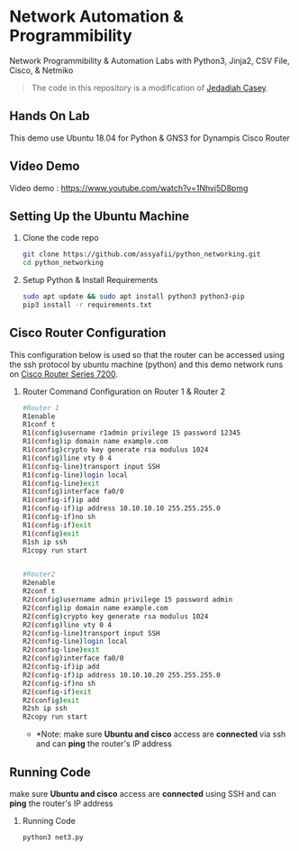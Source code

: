 # Network Automation & Programmibility 
Network Programmibility &amp; Automation Labs with Python3, Jinja2, CSV File, Cisco, &amp; Netmiko

> The code in this repository is a modification of [Jedadiah Casey](https://neckercube.com/posts/2018-04-19-automating-labs-with-python-jinja2-and-netmiko/).

## Hands On Lab
This demo use Ubuntu 18.04 for Python & GNS3 for Dynampis Cisco Router 

## Video Demo
Video demo : https://www.youtube.com/watch?v=1Nhvj5D8pmg

## Setting Up the Ubuntu Machine
1. Clone the code repo

    ```bash
    git clone https://github.com/assyafii/python_networking.git
    cd python_networking
    ```

2. Setup Python & Install Requirements  

    ```bash
    sudo apt update && sudo apt install python3 python3-pip
    pip3 install -r requirements.txt
    ```


## Cisco Router Configuration
This configuration below is used so that the router can be accessed using the ssh protocol by ubuntu machine (python) and this demo network runs on [Cisco Router Series 7200]().  

1. Router Command Configuration on Router 1  & Router 2

    ```bash
    #Router 1
    R1enable
    R1conf t
    R1(config)username r1admin privilege 15 password 12345
    R1(config)ip domain name example.com
    R1(config)crypto key generate rsa modulus 1024
    R1(config)line vty 0 4
    R1(config-line)transport input SSH
    R1(config-line)login local
    R1(config-line)exit
    R1(config)interface fa0/0
    R1(config-if)ip add
    R1(config-if)ip address 10.10.10.10 255.255.255.0
    R1(config-if)no sh
    R1(config-if)exit
    R1(config)exit
    R1sh ip ssh
    R1copy run start


    #Router2
    R2enable
    R2conf t
    R2(config)username admin privilege 15 password admin
    R2(config)ip domain name example.com
    R2(config)crypto key generate rsa modulus 1024
    R2(config)line vty 0 4
    R2(config-line)transport input SSH
    R2(config-line)login local
    R2(config-line)exit
    R2(config)interface fa0/0
    R2(config-if)ip add
    R2(config-if)ip address 10.10.10.20 255.255.255.0
    R2(config-if)no sh
    R2(config-if)exit
    R2(config)exit
    R2sh ip ssh
    R2copy run start
    ```
     * *Note: make sure **Ubuntu and cisco** access are **connected** via ssh and can **ping** the router's IP address


## Running Code
make sure **Ubuntu and cisco** access are **connected** using SSH and can **ping** the router's IP address

1. Running Code

    ```bash
    python3 net3.py
    ```

